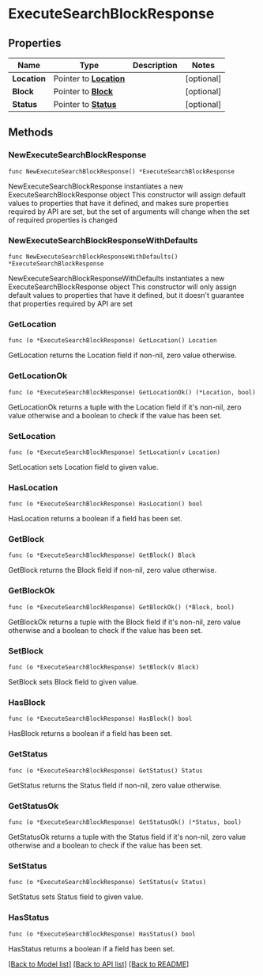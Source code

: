 # ExecuteSearchBlockResponse

## Properties

Name | Type | Description | Notes
------------ | ------------- | ------------- | -------------
**Location** | Pointer to [**Location**](Location.md) |  | [optional] 
**Block** | Pointer to [**Block**](Block.md) |  | [optional] 
**Status** | Pointer to [**Status**](Status.md) |  | [optional] 

## Methods

### NewExecuteSearchBlockResponse

`func NewExecuteSearchBlockResponse() *ExecuteSearchBlockResponse`

NewExecuteSearchBlockResponse instantiates a new ExecuteSearchBlockResponse object
This constructor will assign default values to properties that have it defined,
and makes sure properties required by API are set, but the set of arguments
will change when the set of required properties is changed

### NewExecuteSearchBlockResponseWithDefaults

`func NewExecuteSearchBlockResponseWithDefaults() *ExecuteSearchBlockResponse`

NewExecuteSearchBlockResponseWithDefaults instantiates a new ExecuteSearchBlockResponse object
This constructor will only assign default values to properties that have it defined,
but it doesn't guarantee that properties required by API are set

### GetLocation

`func (o *ExecuteSearchBlockResponse) GetLocation() Location`

GetLocation returns the Location field if non-nil, zero value otherwise.

### GetLocationOk

`func (o *ExecuteSearchBlockResponse) GetLocationOk() (*Location, bool)`

GetLocationOk returns a tuple with the Location field if it's non-nil, zero value otherwise
and a boolean to check if the value has been set.

### SetLocation

`func (o *ExecuteSearchBlockResponse) SetLocation(v Location)`

SetLocation sets Location field to given value.

### HasLocation

`func (o *ExecuteSearchBlockResponse) HasLocation() bool`

HasLocation returns a boolean if a field has been set.

### GetBlock

`func (o *ExecuteSearchBlockResponse) GetBlock() Block`

GetBlock returns the Block field if non-nil, zero value otherwise.

### GetBlockOk

`func (o *ExecuteSearchBlockResponse) GetBlockOk() (*Block, bool)`

GetBlockOk returns a tuple with the Block field if it's non-nil, zero value otherwise
and a boolean to check if the value has been set.

### SetBlock

`func (o *ExecuteSearchBlockResponse) SetBlock(v Block)`

SetBlock sets Block field to given value.

### HasBlock

`func (o *ExecuteSearchBlockResponse) HasBlock() bool`

HasBlock returns a boolean if a field has been set.

### GetStatus

`func (o *ExecuteSearchBlockResponse) GetStatus() Status`

GetStatus returns the Status field if non-nil, zero value otherwise.

### GetStatusOk

`func (o *ExecuteSearchBlockResponse) GetStatusOk() (*Status, bool)`

GetStatusOk returns a tuple with the Status field if it's non-nil, zero value otherwise
and a boolean to check if the value has been set.

### SetStatus

`func (o *ExecuteSearchBlockResponse) SetStatus(v Status)`

SetStatus sets Status field to given value.

### HasStatus

`func (o *ExecuteSearchBlockResponse) HasStatus() bool`

HasStatus returns a boolean if a field has been set.


[[Back to Model list]](../README.md#documentation-for-models) [[Back to API list]](../README.md#documentation-for-api-endpoints) [[Back to README]](../README.md)


